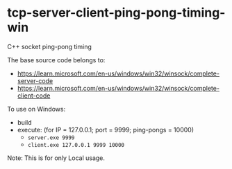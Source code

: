 # tcp-server-client-ping-pong-timing-win
C++ socket ping-pong timing

The base source code belongs to:
- https://learn.microsoft.com/en-us/windows/win32/winsock/complete-server-code
- https://learn.microsoft.com/en-us/windows/win32/winsock/complete-client-code

To use on Windows:
- build
- execute: (for IP = 127.0.0.1; port = 9999; ping-pongs = 10000)
  - `server.exe 9999`
  - `client.exe 127.0.0.1 9999 10000`

Note: This is for only Local usage.
